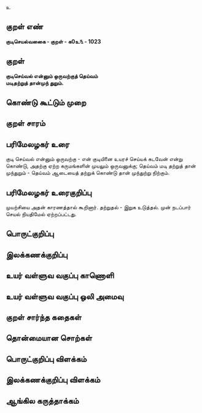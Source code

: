 உ

## குறள் எண் 

**குடிசெயல்வகைை - குறள் - க0உ௩ - 1023**

## குறள் 

**குடிசெய்வல் என்னும் ஒருவற்குத் தெய்வம்  
மடிதற்றுத் தான்முந் துறும்.** 

## கொண்டு கூட்டும் முறை


## குறள் சாரம் 


## பரிமேலழகர் உரை

குடி செய்வல் என்னும் ஒருவற்கு - என் குடியினை உயரச் செய்யக் கடவேன் என்று கொண்டு, அதற்கு ஏற்ற கருமங்களின் முயலும் ஒருவனுக்கு; தெய்வம் மடி தற்றுத் தான் முந்துறும் - தெய்வம் ஆடையைத் தற்றுக் கொண்டு தான் முந்துற்று நிற்கும்.

## பரிமேலழகர் உரைகுறிப்பு   

முயற்சியை அதன் காரணத்தால் கூறினார். தற்றுதல் - இறுக உடுத்தல். முன் நடப்பார் செயல் நியதிமேல் ஏற்றப்பட்டது.

## பொருட்குறிப்பு 


## இலக்கணக்குறிப்பு  


## உயர் வள்ளுவ வகுப்பு காணொளி


## உயர் வள்ளுவ வகுப்பு ஒலி அமைவு 

 
## குறள் சார்ந்த கதைகள் 


## தொன்மையான சொற்கள்


## பொருட்குறிப்பு விளக்கம்


## இலக்கணக்குறிப்பு விளக்கம்


## ஆங்கில கருத்தாக்கம் 


